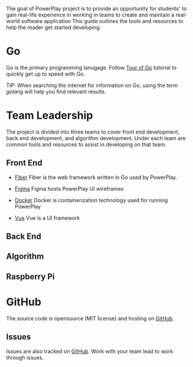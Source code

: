 The goal of PowerPlay project is to provide an opportunity for
students\' to gain real-life experience in working in teams to create
and maintain a real-world software application This guide outlines the
tools and resources to help the reader get started developing.

# Go

Go is the primary programming lanugage. Follow [Tour of
Go](https://go.dev/tour/welcome/1Follow) tutorial to quickly get up to
speed with Go.

TIP: When searching the internet for information on Go, using the term
*golang* will help you find relevant results.

# Team Leadership

The project is divided into three teams to cover front end development,
back end development, and algorithm development. Under each team are
common tools and resources to assist in developing on that team.

## Front End

- [Fiber](https://gofiber.io) Fiber is the web framework written in Go
  used by PowerPlay.

- [Figma](https://www.figma.com/)
  Figma hosts PowerPlay UI wireframes

- [Docker](https://www.docker.com/get-started/) Docker is
  containerization technology used for running PowerPlay
- [Vue]() Vue is a UI framework

## Back End

## Algorithm

## Raspberry Pi

# GitHub

The source code is opensource (MIT license) and hosting on
[GitHub](https://github.com/jak103/powerplay).

## Issues

Issues are also tracked on
[GitHub](https://github.com/jak103/powerplay/issues). Work with your
team lead to work through issues.
